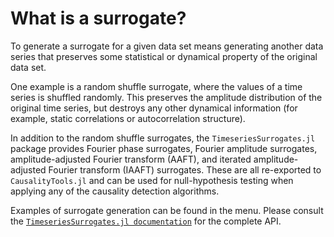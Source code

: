 # What is a surrogate?
To generate a surrogate for a given data set means generating another data series that preserves some statistical or dynamical property of the original data set.

One example is a random shuffle surrogate, where the values of
a time series is shuffled randomly. This preserves the amplitude distribution of the original time series, but destroys any other dynamical information (for example, static correlations or autocorrelation structure).

In addition to the random shuffle surrogates, the `TimeseriesSurrogates.jl` package provides Fourier phase surrogates, Fourier amplitude surrogates, amplitude-adjusted Fourier transform (AAFT), and iterated amplitude-adjusted Fourier transform (IAAFT) surrogates. These are all re-exported to `CausalityTools.jl` and can be used for null-hypothesis testing when applying
any of the causality detection algorithms.

Examples of surrogate generation can be found in the menu. Please consult the [`TimeseriesSurrogates.jl documentation`](https://kahaaga.github.io/TimeseriesSurrogates.jl/latest/) for the complete API.
